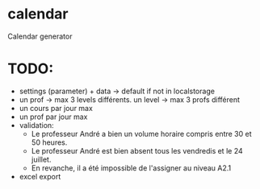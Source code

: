 # calendar

Calendar generator

# TODO:

- settings (parameter) + data -> default if not in localstorage
- un prof -> max 3 levels différents. un level -> max 3 profs différent
- un cours par jour max
- un prof par jour max
- validation:
  - Le professeur André a bien un volume horaire compris entre 30 et 50 heures.
  - Le professeur André est bien absent tous les vendredis et le 24 juillet.
  - En revanche, il a été impossible de l'assigner au niveau A2.1
- excel export
